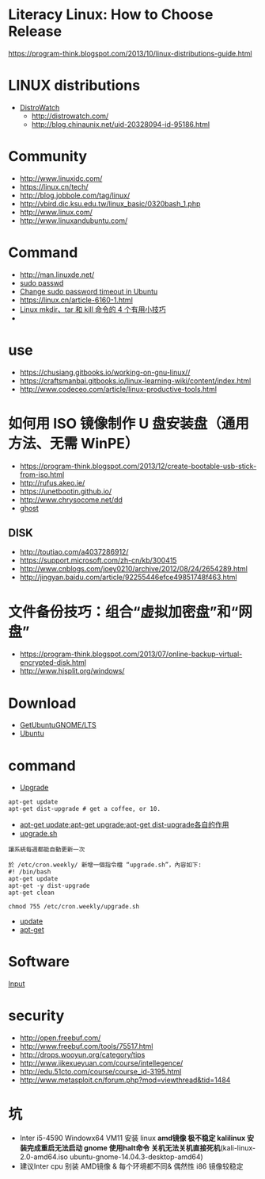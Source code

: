 # Literacy Linux: How to Choose Release
https://program-think.blogspot.com/2013/10/linux-distributions-guide.html
# LINUX distributions
* [DistroWatch](https://en.wikipedia.org/wiki/DistroWatch)
  * http://distrowatch.com/
  * http://blog.chinaunix.net/uid-20328094-id-95186.html
  
# Community
* http://www.linuxidc.com/
* https://linux.cn/tech/
* http://blog.jobbole.com/tag/linux/
* http://vbird.dic.ksu.edu.tw/linux_basic/0320bash_1.php
* http://www.linux.com/
* http://www.linuxandubuntu.com/

# Command

* http://man.linuxde.net/
* [sudo passwd](http://jingyan.baidu.com/article/5225f26b0ac250e6fb09084e.html)
 * [Change sudo password timeout in Ubuntu](http://itsfoss.com/change-sudo-password-timeout-ubuntu/)
* https://linux.cn/article-6160-1.html
* [Linux mkdir、tar 和 kill 命令的 4 个有用小技巧](https://linux.cn/article-5863-1.html#3_3387)
* 

# use 
* https://chusiang.gitbooks.io/working-on-gnu-linux//
* https://craftsmanbai.gitbooks.io/linux-learning-wiki/content/index.html
* http://www.codeceo.com/article/linux-productive-tools.html

# 如何用 ISO 镜像制作 U 盘安装盘（通用方法、无需 WinPE）
* https://program-think.blogspot.com/2013/12/create-bootable-usb-stick-from-iso.html
* http://rufus.akeo.ie/
* https://unetbootin.github.io/
* http://www.chrysocome.net/dd
* [ghost](http://www.upanok.com/jiaocheng/15.html)

## DISK
* http://toutiao.com/a4037286912/
* https://support.microsoft.com/zh-cn/kb/300415
* http://www.cnblogs.com/joey0210/archive/2012/08/24/2654289.html
* http://jingyan.baidu.com/article/92255446efce49851748f463.html

# 文件备份技巧：组合“虚拟加密盘”和“网盘”
* https://program-think.blogspot.com/2013/07/online-backup-virtual-encrypted-disk.html
* http://www.hjsplit.org/windows/

# Download
 * [GetUbuntuGNOME/LTS](https://wiki.ubuntu.com/UbuntuGNOME/GetUbuntuGNOME/LTS)
 * [Ubuntu](http://www.ubuntu.org.cn/index_kylin)

# command
 * [Upgrade](https://www.kali.org/news/kali-linux-20-released/)

  ```
  apt-get update
apt-get dist-upgrade # get a coffee, or 10.
  ```
 * [apt-get update;apt-get upgrade;apt-get dist-upgrade各自的作用](http://blog.163.com/sys_suweixiao/blog/static/165351502012113184248394/)
 * [upgrade.sh](http://www.vixual.net/blog/archives/3)
 ```
 讓系統每週都能自動更新一次

於 /etc/cron.weekly/ 新增一個指令檔 “upgrade.sh”，內容如下:
 #! /bin/bash
apt-get update
apt-get -y dist-upgrade
apt-get clean

chmod 755 /etc/cron.weekly/upgrade.sh
 ```
 * [update](http://www.cnblogs.com/indiepop/archive/2011/11/10/2244903.html)
 * [apt-get](http://jingyan.baidu.com/article/4853e1e53204251909f7260f.html)

  
  
# Software 
 [Input](http://www.zhihu.com/question/19839748)


# security
 * http://open.freebuf.com/
 * http://www.freebuf.com/tools/75517.html
 * http://drops.wooyun.org/category/tips
 * http://www.jikexueyuan.com/course/intellegence/
 * http://edu.51cto.com/course/course_id-3195.html
 * http://www.metasploit.cn/forum.php?mod=viewthread&tid=1484

# 坑
 * Inter i5-4590 Windowx64 VM11 安装 linux **amd镜像 极不稳定 kalilinux 安装完成重启无法启动 gnome 使用halt命令 关机无法关机直接死机**(kali-linux-2.0-amd64.iso ubuntu-gnome-14.04.3-desktop-amd64) 
 * 建议Inter cpu 别装 AMD镜像 & 每个环境都不同& 偶然性 i86 镜像较稳定

